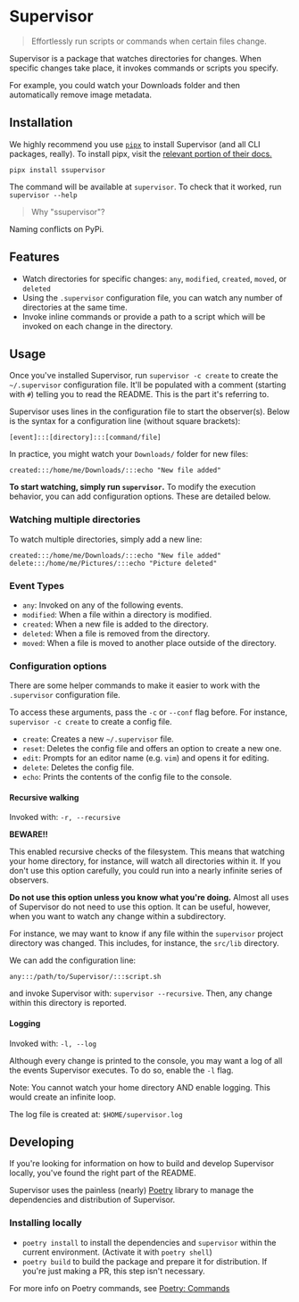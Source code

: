 # Supervisor

> Effortlessly run scripts or commands when certain files change.

Supervisor is a package that watches directories for changes. When specific changes take place, it invokes commands or scripts you specify.

For example, you could watch your Downloads folder and then automatically remove image metadata.

## Installation

We highly recommend you use [`pipx`](https://github.com/pypa/pipx) to install Supervisor (and all CLI packages, really). To install pipx, visit the [relevant portion of their docs.](https://github.com/pypa/pipx#install-pipx)

`pipx install ssupervisor`

The command will be available at `supervisor`. To check that it worked, run `supervisor --help`

> Why "ssupervisor"?

Naming conflicts on PyPi.

## Features

- Watch directories for specific changes: `any`, `modified`, `created`, `moved`, or `deleted`
- Using the `.supervisor` configuration file, you can watch any number of directories at the same time.
- Invoke inline commands or provide a path to a script which will be invoked on each change in the directory.

## Usage

Once you've installed Supervisor, run `supervisor -c create` to create the `~/.supervisor` configuration file. It'll be populated with a comment (starting with `#`) telling you to read the README. This is the part it's referring to.

Supervisor uses lines in the configuration file to start the observer(s). Below is the syntax for a configuration line (without square brackets):

```
[event]:::[directory]:::[command/file]
```

In practice, you might watch your `Downloads/` folder for new files:

```
created:::/home/me/Downloads/:::echo "New file added"
```

**To start watching, simply run `supervisor`.** To modify the execution behavior, you can add configuration options. These are detailed below.

### Watching multiple directories

To watch multiple directories, simply add a new line:

```
created:::/home/me/Downloads/:::echo "New file added"
delete:::/home/me/Pictures/:::echo "Picture deleted"
```

### Event Types

- `any`: Invoked on any of the following events.
- `modified`: When a file within a directory is modified.
- `created`: When a new file is added to the directory.
- `deleted`: When a file is removed from the directory.
- `moved`: When a file is moved to another place outside of the directory.

### Configuration options

There are some helper commands to make it easier to work with the `.supervisor` configuration file.

To access these arguments, pass the `-c` or `--conf` flag before. For instance, `supervisor -c create` to create a config file.

- `create`: Creates a new `~/.supervisor` file.
- `reset`: Deletes the config file and offers an option to create a new one.
- `edit`: Prompts for an editor name (e.g. `vim`) and opens it for editing.
- `delete`: Deletes the config file.
- `echo`: Prints the contents of the config file to the console.

#### Recursive walking

Invoked with: `-r, --recursive`

**BEWARE!!**

This enabled recursive checks of the filesystem. This means that watching your home directory, for instance, will watch all directories within it. If you don't use this option carefully, you could run into a nearly infinite series of observers.

**Do not use this option unless you know what you're doing.** Almost all uses of Supervisor do not need to use this option. It can be useful,  however, when you want to watch any change within a subdirectory.

For instance, we may want to know if any file within the `supervisor` project directory was changed. This includes, for instance, the `src/lib` directory.

We can add the configuration line:

```
any:::/path/to/Supervisor/:::script.sh
```

and invoke Supervisor with: `supervisor --recursive`. Then, any change within this directory is reported.

#### Logging

Invoked with: `-l, --log`

Although every change is printed to the console, you may want a log of all the events Supervisor executes. To do so, enable the `-l` flag.

Note: You cannot watch your home directory AND enable logging. This would create an infinite loop.

The log file is created at: `$HOME/supervisor.log`

## Developing

If you're looking for information on how to build and develop Supervisor locally, you've found the right part of the README.

Supervisor uses the painless (nearly) [Poetry](https://python-poetry.org/) library to manage the dependencies and distribution of Supervisor.

### Installing locally

- `poetry install` to install the dependencies and `supervisor` within the current environment. (Activate it with `poetry shell`)
- `poetry build` to build the package and prepare it for distribution. If you're just making a PR, this step isn't necessary.

For more info on Poetry commands, see [Poetry: Commands](https://python-poetry.org/docs/cli/)